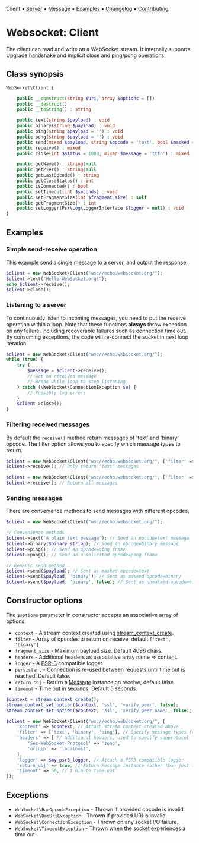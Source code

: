 Client • [Server](Server.md) • [Message](Message.md) • [Examples](Examples.md) • [Changelog](Changelog.md) • [Contributing](Contributing.md)

# Websocket: Client

The client can read and write on a WebSocket stream.
It internally supports Upgrade handshake and implicit close and ping/pong operations.

##  Class synopsis

```php
WebSocket\Client {

    public __construct(string $uri, array $options = [])
    public __destruct()
    public __toString() : string

    public text(string $payload) : void
    public binary(string $payload) : void
    public ping(string $payload = '') : void
    public pong(string $payload = '') : void
    public send(mixed $payload, string $opcode = 'text', bool $masked = true) : void
    public receive() : mixed
    public close(int $status = 1000, mixed $message = 'ttfn') : mixed

    public getName() : string|null
    public getPier() : string|null
    public getLastOpcode() : string
    public getCloseStatus() : int
    public isConnected() : bool
    public setTimeout(int $seconds) : void
    public setFragmentSize(int $fragment_size) : self
    public getFragmentSize() : int
    public setLogger(Psr\Log\LoggerInterface $logger = null) : void
}
```

## Examples

### Simple send-receive operation

This example send a single message to a server, and output the response.

```php
$client = new WebSocket\Client("ws://echo.websocket.org/");
$client->text("Hello WebSocket.org!");
echo $client->receive();
$client->close();
```

### Listening to a server

To continuously listen to incoming messages, you need to put the receive operation within a loop.
Note that these functions **always** throw exception on any failure, including recoverable failures such as connection time out.
By consuming exceptions, the code will re-connect the socket in next loop iteration.

```php
$client = new WebSocket\Client("ws://echo.websocket.org/");
while (true) {
    try {
        $message = $client->receive();
        // Act on received message
        // Break while loop to stop listening
    } catch (\WebSocket\ConnectionException $e) {
        // Possibly log errors
    }
    $client->close();
}
```

### Filtering received messages

By default the `receive()` method return messages of 'text' and 'binary' opcode.
The filter option allows you to specify which message types to return.

```php
$client = new WebSocket\Client("ws://echo.websocket.org/", ['filter' => ['text']]);
$client->receive(); // Only return 'text' messages

$client = new WebSocket\Client("ws://echo.websocket.org/", ['filter' => ['text', 'binary', 'ping', 'pong', 'close']]);
$client->receive(); // Return all messages
```

### Sending messages

There are convenience methods to send messages with different opcodes.
```php
$client = new WebSocket\Client("ws://echo.websocket.org/");

// Convenience methods
$client->text('A plain text message'); // Send an opcode=text message
$client->binary($binary_string); // Send an opcode=binary message
$client->ping(); // Send an opcode=ping frame
$client->pong(); // Send an unsolicited opcode=pong frame

// Generic send method
$client->send($payload); // Sent as masked opcode=text
$client->send($payload, 'binary'); // Sent as masked opcode=binary
$client->send($payload, 'binary', false); // Sent as unmasked opcode=binary
```

## Constructor options

The `$options` parameter in constructor accepts an associative array of options.

* `context` - A stream context created using [stream_context_create](https://www.php.net/manual/en/function.stream-context-create).
* `filter` - Array of opcodes to return on receive, default `['text', 'binary']`
* `fragment_size` - Maximum payload size. Default 4096 chars.
* `headers` - Additional headers as associative array name => content.
* `logger` - A [PSR-3](https://www.php-fig.org/psr/psr-3/) compatible logger.
* `persistent` - Connection is re-used between requests until time out is reached. Default false.
* `return_obj` - Return a [Message](Message.md) instance on receive, default false
* `timeout` - Time out in seconds. Default 5 seconds.

```php
$context = stream_context_create();
stream_context_set_option($context, 'ssl', 'verify_peer', false);
stream_context_set_option($context, 'ssl', 'verify_peer_name', false);

$client = new WebSocket\Client("ws://echo.websocket.org/", [
    'context' => $context, // Attach stream context created above
    'filter' => ['text', 'binary', 'ping'], // Specify message types for receive() to return
    'headers' => [ // Additional headers, used to specify subprotocol
        'Sec-WebSocket-Protocol' => 'soap',
        'origin' => 'localhost',
    ],
    'logger' => $my_psr3_logger, // Attach a PSR3 compatible logger
    'return_obj' => true, // Return Message instance rather than just text
    'timeout' => 60, // 1 minute time out
]);
```

## Exceptions

* `WebSocket\BadOpcodeException` - Thrown if provided opcode is invalid.
* `WebSocket\BadUriException` - Thrown if provided URI is invalid.
* `WebSocket\ConnectionException` - Thrown on any socket I/O failure.
* `WebSocket\TimeoutException` - Thrown when the socket experiences a time out.
